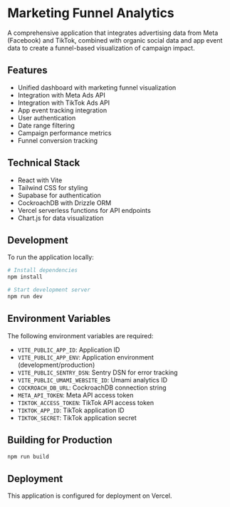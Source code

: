 # Marketing Funnel Analytics

A comprehensive application that integrates advertising data from Meta (Facebook) and TikTok, combined with organic social data and app event data to create a funnel-based visualization of campaign impact.

## Features

- Unified dashboard with marketing funnel visualization
- Integration with Meta Ads API
- Integration with TikTok Ads API
- App event tracking integration
- User authentication
- Date range filtering
- Campaign performance metrics
- Funnel conversion tracking

## Technical Stack

- React with Vite
- Tailwind CSS for styling
- Supabase for authentication
- CockroachDB with Drizzle ORM
- Vercel serverless functions for API endpoints
- Chart.js for data visualization

## Development

To run the application locally:

```bash
# Install dependencies
npm install

# Start development server
npm run dev
```

## Environment Variables

The following environment variables are required:

- `VITE_PUBLIC_APP_ID`: Application ID
- `VITE_PUBLIC_APP_ENV`: Application environment (development/production)
- `VITE_PUBLIC_SENTRY_DSN`: Sentry DSN for error tracking
- `VITE_PUBLIC_UMAMI_WEBSITE_ID`: Umami analytics ID
- `COCKROACH_DB_URL`: CockroachDB connection string
- `META_API_TOKEN`: Meta API access token
- `TIKTOK_ACCESS_TOKEN`: TikTok API access token
- `TIKTOK_APP_ID`: TikTok application ID
- `TIKTOK_SECRET`: TikTok application secret

## Building for Production

```bash
npm run build
```

## Deployment

This application is configured for deployment on Vercel.